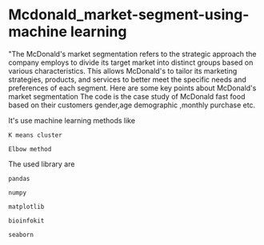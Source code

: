 # Mcdonald_market-segment-using-machine learning
"The McDonald's market segmentation refers to the strategic approach the company employs to divide its target market into distinct groups based on various characteristics. This allows McDonald's to tailor its marketing strategies, products, and services to better meet the specific needs and preferences of each segment. Here are some key points about McDonald's market segmentation 
The code is the case study of McDonald fast food based on their customers gender,age demographic ,monthly purchase etc.

It's use machine learning methods like
      
`K means cluster`

` Elbow method `

The used library are 

`pandas`

`numpy`

`matplotlib`

`bioinfokit`

`seaborn`
